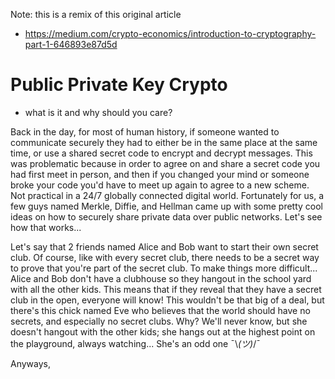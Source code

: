Note: this is a remix of this original article
- https://medium.com/crypto-economics/introduction-to-cryptography-part-1-646893e87d5d




# Public Private Key Crypto
- what is it and why should you care?

Back in the day, for most of human history, if someone wanted to communicate securely they had to either be in the same place at the same time, or use a shared secret code to encrypt and decrypt messages. This was problematic because in order to agree on and share a secret code you had first meet in person, and then if you changed your mind or someone broke your code you'd have to meet up again to agree to a new scheme. Not practical in a 24/7 globally connected digital world. Fortunately for us, a few guys named Merkle, Diffie, and Hellman came up with some pretty cool ideas on how to securely share private data over public networks. Let's see how that works...

Let's say that 2 friends named Alice and Bob want to start their own secret club. Of course, like with every secret club, there needs to be a secret way to prove that you're part of the secret club. To make things more difficult... Alice and Bob don't have a clubhouse so they hangout in the school yard with all the other kids. This means that if they reveal that they have a secret club in the open, everyone will know! This wouldn't be that big of a deal, but there's this chick named Eve who believes that the world should have no secrets, and especially no secret clubs. Why? We'll never know, but she doesn't hangout with the other kids; she hangs out at the highest point on the playground, always watching... She's an odd one ¯\\_(ツ)_/¯

Anyways, 
